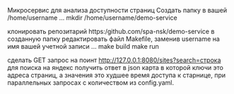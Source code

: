 Микросервис для анализа доступности страниц
Создать папку в вашей /home/username
...
mkdir /home/username/demo-service

клонировать репозитарий https:/github.com/spa-nsk/demo-service в созданную папку 
редактировать файл Makefile, заменив username на имя вашей учетной записи
...
make build
make run

сделать GET запрос на поинт http://127.0.0.1:8080/sites?search=строка для поиска на яндекс
получить ответ в json карта в которой ключи это адреса страниц, а значения это худшее время доступа к старнице, при параллельных запросах с количеством из config.yaml.
